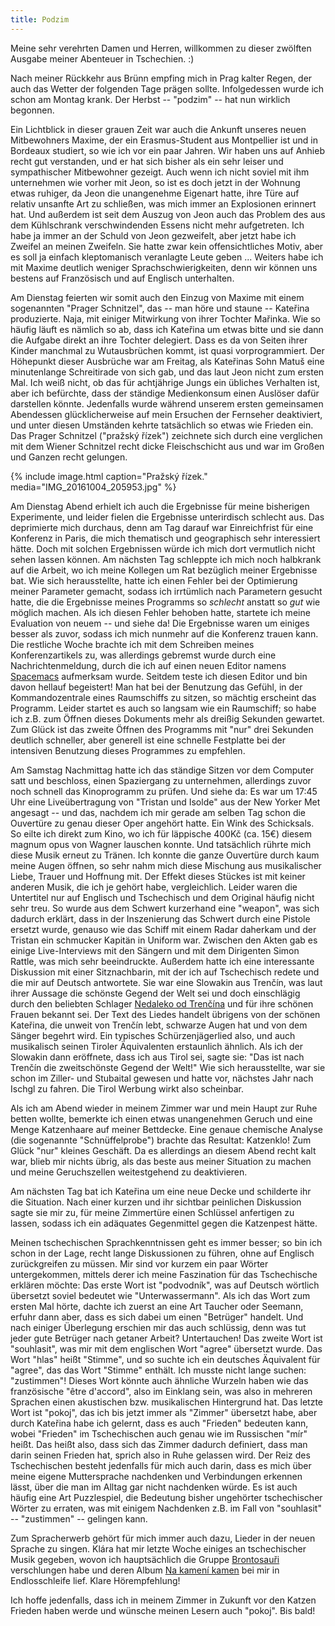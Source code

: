 ```yaml
---
title: Podzim
---
```


Meine sehr verehrten Damen und Herren, willkommen zu dieser
zwölften Ausgabe meiner Abenteuer in Tschechien. :)

Nach meiner Rückkehr aus Brünn empfing mich in Prag kalter Regen,
der auch das Wetter der folgenden Tage prägen sollte.
Infolgedessen wurde ich schon am Montag krank.
Der Herbst -- "podzim" -- hat nun wirklich begonnen.

Ein Lichtblick in dieser grauen Zeit war auch die Ankunft
unseres neuen Mitbewohners Maxime, der ein Erasmus-Student aus Montpellier ist
und in Bordeaux studiert, so wie ich vor ein paar Jahren.
Wir haben uns auf Anhieb recht gut verstanden, und er hat sich bisher
als ein sehr leiser und sympathischer Mitbewohner gezeigt.
Auch wenn ich nicht soviel mit ihm unternehmen wie vorher mit Jeon,
so ist es doch jetzt in der Wohnung etwas ruhiger,
da Jeon die unangenehme Eigenart hatte,
ihre Türe auf relativ unsanfte Art zu schließen,
was mich immer an Explosionen erinnert hat.
Und außerdem ist seit dem Auszug von Jeon auch das Problem des
aus dem Kühlschrank verschwindenden Essens nicht mehr aufgetreten.
Ich habe ja immer an der Schuld von Jeon gezweifelt, aber jetzt habe ich
Zweifel an meinen Zweifeln. Sie hatte zwar kein offensichtliches Motiv,
aber es soll ja einfach kleptomanisch veranlagte Leute geben ...
Weiters habe ich mit Maxime deutlich weniger Sprachschwierigkeiten,
denn wir können uns bestens auf Französisch und auf Englisch unterhalten.

Am Dienstag feierten wir somit auch den Einzug von Maxime mit einem
sogenannten "Prager Schnitzel", das -- man höre und staune --
Kateřina produzierte. Naja, mit einiger Mitwirkung von ihrer Tochter
Mařinka. Wie so häufig läuft es nämlich so ab, dass ich Kateřina
um etwas bitte und sie dann die Aufgabe direkt an ihre Tochter delegiert.
Dass es da von Seiten ihrer Kinder manchmal zu Wutausbrüchen kommt,
ist quasi vorprogrammiert. Der Höhepunkt dieser Ausbrüche war am Freitag,
als Kateřinas Sohn Matuš eine minutenlange Schreitirade von sich gab,
und das laut Jeon nicht zum ersten Mal.
Ich weiß nicht, ob das für achtjährige Jungs ein übliches Verhalten ist,
aber ich befürchte, dass der ständige Medienkonsum einen Auslöser dafür
darstellen könnte.
Jedenfalls wurde während unserem ersten gemeinsamen Abendessen
glücklicherweise auf mein Ersuchen der Fernseher deaktiviert,
und unter diesen Umständen kehrte tatsächlich so etwas wie Frieden ein.
Das Prager Schnitzel ("pražský řízek") zeichnete sich durch eine
verglichen mit dem Wiener Schnitzel recht dicke Fleischschicht aus
und war im Großen und Ganzen recht gelungen.

{% include image.html caption="Pražský řízek." media="IMG_20161004_205953.jpg" %}

Am Dienstag Abend erhielt ich auch die Ergebnisse für
meine bisherigen Experimente, und leider fielen die Ergebnisse
unterirdisch schlecht aus. Das deprimierte mich durchaus,
denn am Tag darauf war Einreichfrist für eine Konferenz in Paris,
die mich thematisch und geographisch sehr interessiert hätte.
Doch mit solchen Ergebnissen würde ich mich dort vermutlich nicht
sehen lassen können.
Am nächsten Tag schleppte ich mich noch halbkrank auf die Arbeit,
wo ich meine Kollegen um Rat bezüglich meiner Ergebnisse bat.
Wie sich herausstellte, hatte ich einen Fehler bei der
Optimierung meiner Parameter gemacht, sodass ich irrtümlich
nach Parametern gesucht hatte, die die Ergebnisse meines Programms
so *schlecht* anstatt so *gut* wie möglich machen.
Als ich diesen Fehler behoben hatte, startete ich meine Evaluation
von neuem -- und siehe da! Die Ergebnisse waren um einiges besser
als zuvor, sodass ich mich nunmehr auf die Konferenz trauen kann.
Die restliche Woche brachte ich mit dem Schreiben meines Konferenzartikels zu,
was allerdings gebremst wurde durch eine Nachrichtenmeldung,
durch die ich auf einen neuen Editor namens [Spacemacs] aufmerksam wurde.
Seitdem teste ich diesen Editor und bin davon hellauf begeistert!
Man hat bei der Benutzung das Gefühl, in der Kommandozentrale eines Raumschiffs
zu sitzen, so mächtig erscheint das Programm.
Leider startet es auch so langsam wie ein Raumschiff;
so habe ich z.B. zum Öffnen dieses Dokuments mehr als dreißig Sekunden gewartet.
Zum Glück ist das zweite Öffnen des Programms mit "nur" drei Sekunden
deutlich schneller, aber generell ist eine schnelle Festplatte bei der
intensiven Benutzung dieses Programmes zu empfehlen.

Am Samstag Nachmittag hatte ich das ständige Sitzen vor dem Computer satt
und beschloss, einen Spaziergang zu unternehmen, allerdings zuvor noch
schnell das Kinoprogramm zu prüfen. Und siehe da:
Es war um 17:45 Uhr eine Liveübertragung von "Tristan und Isolde" aus
der New Yorker Met angesagt -- und das, nachdem ich mir gerade am selben Tag
schon die Ouvertüre zu genau dieser Oper angehört hatte.
Ein Wink des Schicksals. So eilte ich direkt zum Kino, wo ich für läppische
400Kč (ca. 15€) diesem magnum opus von Wagner lauschen konnte.
Und tatsächlich rührte mich diese Musik erneut zu Tränen.
Ich konnte die ganze Ouvertüre durch kaum meine Augen öffnen,
so sehr nahm mich diese Mischung aus musikalischer Liebe, Trauer und Hoffnung mit.
Der Effekt dieses Stückes ist mit keiner anderen Musik, die ich je gehört habe,
vergleichlich.
Leider waren die Untertitel nur auf Englisch und Tschechisch
und dem Original häufig nicht sehr treu.
So wurde aus dem Schwert kurzerhand eine "weapon", was sich dadurch erklärt,
dass in der Inszenierung das Schwert durch eine Pistole ersetzt wurde,
genauso wie das Schiff mit einem Radar daherkam und der Tristan
ein schmucker Kapitän in Uniform war.
Zwischen den Akten gab es einige Live-Interviews mit den Sängern und mit
dem Dirigenten Simon Rattle, was mich sehr beeindruckte.
Außerdem hatte ich eine interessante Diskussion mit einer Sitznachbarin,
mit der ich auf Tschechisch redete und die mir auf Deutsch antwortete.
Sie war eine Slowakin aus Trenčín, was laut ihrer Aussage die schönste Gegend
der Welt sei und doch einschlägig durch den beliebten Schlager
[Nedaleko od Trenčína] und für ihre schönen Frauen bekannt sei.
Der Text des Liedes handelt übrigens von der schönen Kateřina,
die unweit von Trenčín lebt, schwarze Augen hat und von dem Sänger
begehrt wird. Ein typisches Schürzenjägerlied also, und auch musikalisch
seinen Tiroler Äquivalenten erstaunlich ähnlich.
Als ich der Slowakin dann eröffnete, dass ich aus Tirol sei,
sagte sie: "Das ist nach Trenčín die zweitschönste Gegend der Welt!"
Wie sich herausstellte, war sie schon im Ziller- und Stubaital gewesen
und hatte vor, nächstes Jahr nach Ischgl zu fahren.
Die Tirol Werbung wirkt also scheinbar.

Als ich am Abend wieder in meinem Zimmer war und mein Haupt zur Ruhe
betten wollte, bemerkte ich einen etwas unangenehmen Geruch und
eine Menge Katzenhaare auf meiner Bettdecke. Eine genaue chemische Analyse
(die sogenannte "Schnüffelprobe") brachte das Resultat: Katzenklo!
Zum Glück "nur" kleines Geschäft.
Da es allerdings an diesem Abend recht kalt war, blieb mir nichts übrig,
als das beste aus meiner Situation zu machen und meine Geruchszellen
weitestgehend zu deaktivieren.

Am nächsten Tag bat ich Kateřina um eine neue Decke und schilderte ihr
die Situation. Nach einer kurzen und ihr sichtbar peinlichen Diskussion
sagte sie mir zu, für meine Zimmertüre einen Schlüssel anfertigen zu lassen,
sodass ich ein adäquates Gegenmittel gegen die Katzenpest hätte.

Meinen tschechischen Sprachkenntnissen geht es immer besser;
so bin ich schon in der Lage, recht lange Diskussionen zu führen,
ohne auf Englisch zurückgreifen zu müssen.
Mir sind vor kurzem ein paar Wörter untergekommen,
mittels derer ich meine Faszination für das Tschechische erklären möchte:
Das erste Wort ist "podvodník", was auf Deutsch wörtlich übersetzt
soviel bedeutet wie "Unterwassermann".
Als ich das Wort zum ersten Mal hörte, dachte ich zuerst an eine Art
Taucher oder Seemann, erfuhr dann aber, dass es sich dabei um einen
"Betrüger" handelt. Und nach einiger Überlegung erschien mir das auch schlüssig,
denn was tut jeder gute Betrüger nach getaner Arbeit? Untertauchen!
Das zweite Wort ist "souhlasit", was mir mit dem englischen Wort "agree"
übersetzt wurde. Das Wort "hlas" heißt "Stimme", und so suchte ich
ein deutsches Äquivalent für "agree", das das Wort "Stimme" enthält.
Ich musste nicht lange suchen: "zustimmen"! Dieses Wort könnte auch
ähnliche Wurzeln haben wie das französische "être d'accord",
also im Einklang sein, was also in mehreren Sprachen einen akustischen
bzw. musikalischen Hintergrund hat.
Das letzte Wort ist "pokoj", das ich bis jetzt immer als "Zimmer"
übersetzt habe, aber durch Kateřina habe ich gelernt, dass es auch
"Frieden" bedeuten kann, wobei "Frieden" im Tschechischen auch
genau wie im Russischen "mír" heißt.
Das heißt also, dass sich das Zimmer dadurch definiert,
dass man darin seinen Frieden hat, sprich also in Ruhe gelassen wird.
Der Reiz des Tschechischen besteht jedenfalls für mich auch darin,
dass es mich über meine eigene Muttersprache nachdenken
und Verbindungen erkennen lässt, über die man im Alltag gar nicht
nachdenken würde. Es ist auch häufig eine Art Puzzlespiel,
die Bedeutung bisher ungehörter tschechischer Wörter zu erraten,
was mit einigem Nachdenken z.B. im Fall von "souhlasit" -- "zustimmen" --
gelingen kann.

Zum Spracherwerb gehört für mich immer auch dazu, Lieder in der
neuen Sprache zu singen. Klára hat mir letzte Woche einiges an
tschechischer Musik gegeben, wovon ich hauptsächlich die Gruppe
[Brontosauři] verschlungen habe und deren Album [Na kamení kamen]
bei mir in Endlosschleife lief. Klare Hörempfehlung!

Ich hoffe jedenfalls, dass ich in meinem Zimmer in Zukunft vor den Katzen
Frieden haben werde und wünsche meinen Lesern auch "pokoj".
Bis bald!

[Spacemacs]: http://spacemacs.org/
[Nedaleko od Trenčína]: https://www.youtube.com/watch?v=wicdEZG1ykY
[Brontosauři]: https://cs.wikipedia.org/wiki/Brontosau%C5%99i
[Na kamení kamen]: https://www.youtube.com/watch?v=W_A4W0-BwbM

